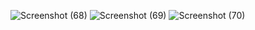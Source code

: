 ![Screenshot (68)](https://user-images.githubusercontent.com/46056798/224515238-fd1d3ea0-b761-46d3-b17e-1842eb80fdca.png)
![Screenshot (69)](https://user-images.githubusercontent.com/46056798/224515239-cf76d3ea-7847-4a32-ae0d-eb8152aa9891.png)
![Screenshot (70)](https://user-images.githubusercontent.com/46056798/224515240-a64449d5-474f-482e-8e10-c6f89b5bee2b.png)
